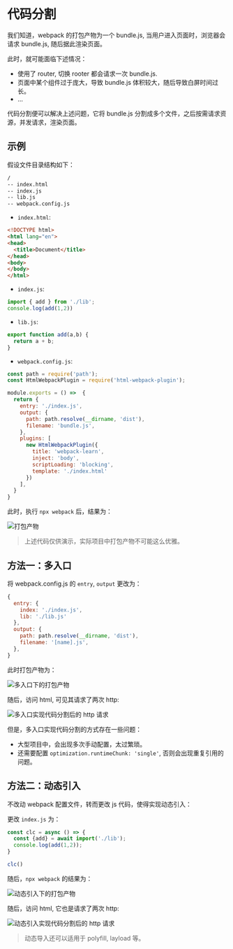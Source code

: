 # 代码分割

我们知道，webpack 的打包产物为一个 bundle.js, 当用户进入页面时，浏览器会请求 bundle.js, 随后据此渲染页面。

此时，就可能面临下述情况：

- 使用了 router, 切换 rooter 都会请求一次 bundle.js.
- 页面中某个组件过于庞大，导致 bundle.js 体积较大，随后导致白屏时间过长。
- ...

代码分割便可以解决上述问题，它将 bundle.js 分割成多个文件，之后按需请求资源，并发请求，渲染页面。

## 示例

假设文件目录结构如下：

```txt
/
-- index.html
-- index.js
-- lib.js
-- webpack.config.js
```

- `index.html`:

```html
<!DOCTYPE html>
<html lang="en">
<head>
  <title>Document</title>
</head>
<body>
</body>
</html>
```

- `index.js`:

```js
import { add } from './lib';
console.log(add(1,2))
```

- `lib.js`:

```js
export function add(a,b) {
  return a + b;
}
```

- `webpack.config.js`:

```js
const path = require('path');
const HtmlWebpackPlugin = require('html-webpack-plugin');

module.exports = () =>  {
  return {
    entry: './index.js',
    output: {
      path: path.resolve(__dirname, 'dist'),
      filename: 'bundle.js',
    },
    plugins: [
      new HtmlWebpackPlugin({
        title: 'webpack-learn',
        inject: 'body',
        scriptLoading: 'blocking',
        template: './index.html'
      })
    ],
  }
}
```

此时，执行 `npx webpack` 后，结果为：

![打包产物](https://img-blog.csdnimg.cn/20210608193737368.png)

> 上述代码仅供演示，实际项目中打包产物不可能这么优雅。

## 方法一：多入口

将 webpack.config.js 的 `entry`, `output` 更改为：

```js
{
  entry: {
    index: './index.js',
    lib: './lib.js'
  },
  output: {
    path: path.resolve(__dirname, 'dist'),
    filename: '[name].js',
  },
}
```

此时打包产物为：

![多入口下的打包产物](https://img-blog.csdnimg.cn/2021060819415673.png)

随后，访问 html, 可见其请求了两次 http:

![多入口实现代码分割后的 http 请求](https://img-blog.csdnimg.cn/20210608194403262.png)

但是，多入口实现代码分割的方式存在一些问题：

- 大型项目中，会出现多次手动配置，太过繁琐。
- 还需要配置 `optimization.runtimeChunk: 'single'`, 否则会出现重复引用的问题。

## 方法二：动态引入

不改动 webpack 配置文件，转而更改 js 代码，使得实现动态引入：

更改 `index.js` 为：

```js
const clc = async () => {
  const {add} = await import('./lib');
  console.log(add(1,2));
}

clc()
```

随后，`npx webpack` 的结果为：

![动态引入下的打包产物](https://img-blog.csdnimg.cn/20210608202122906.png)

随后，访问 html, 它也是请求了两次 http:

![动态引入实现代码分割后的 http 请求](https://img-blog.csdnimg.cn/20210608202243883.png)

> 动态导入还可以适用于 polyfill, layload 等。

